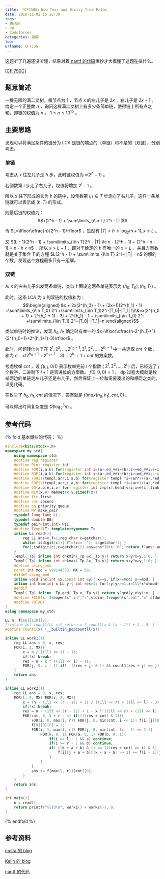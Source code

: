 ```yaml
---
title: 「CF750G」New Year and Binary Tree Paths
date: 2019-11-02 15:28:39
tags:
- 猜结论
- dp
- Codeforces
categories: 题解
top:
urlname: CF750G
---
```


这题听了几遍还没听懂，结果对着[ nantf 的代码](https://codeforces.com/problemset/submission/750/63967459)爆抄才大概懂了这题在搞什么。

[[CF 750G]](https://codeforces.com/problemset/problem/750/G)

## 题意简述

一棵无限的满二叉树，根节点为 $1$ ，节点 $x$ 的左儿子是 $2x$ ，右儿子是 $2x+1$ 。给定一个正整数 $n$ ，询问这棵满二叉树上有多少条简单链，使得链上所有点之和，即链的权值为 $n$ 。 $1\le n\le 10^{15}$ 。

<!-- more -->

## 主要思路

发现可以将满足条件的链分为 $\text{LCA}$ 是链的端点的（单链）和不是的（双链），分别考虑。

### 单链

考虑从 $x$ 往左儿子走 $h$ 步。此时链权值为 $x(2^h - 1)$ 。

若倒数第 $i$ 步走了右儿子，权值将增加 $2^i - 1$ 。

所以 $x$ 往下形成的长为 $h$ 的链中，设倒数第 $i,i\in T$ 步走向了右儿子，这样一条单链就可以表示成 $(h, T)$ 的形式。

则最后链的权值为：
$$x(2^h - 1) + \sum\limits_{i\in T} 2^i - |T|$$

令 $L=\lfloor\dfrac{n}{2^h - 1}\rfloor$ ，显然有 $|T|< h \le \log_2(n+1) , x \le L$ 。

又 $(L - 1)(2^h - 1) + \sum\limits_{i\in T}2^i - |T| \le n - (2^h - 1) + (2^h - h - 1) = n - h < n$ ，所以 $x > L - 1$ ，即对于给定的 $h$ 有唯一的 $x=L$ ，并且方案数就是关于集合 $T$ 的方程 $L(2^h - 1) + \sum\limits_{i\in T} 2^i - |T| = n$ 的解的个数。发现这个方程最多只有一组解。

### 双链

从 $x$ 的左右儿子出发两条单链，类似上面设这两条单链表示为 $(h_0, T_0), (h_1, T_1)$ 。

此时，这条 $\text{LCA}$ 为 $x$ 的双链的权值和为：
$$\begin{aligned}
&x + 2x(2^{h_0} - 1) + (2x+1)(2^{h_1} - 1) +\sum\limits_{i\in T_0} 2^i +\sum\limits_{i\in T_1}2^i-|T_0|-|T_1|
\\\\&=x(2^{h_0 + 1} + 2^{h_1 + 1} - 3) + 2^{h_1} - 1 + \sum\limits_{i\in T_0} 2^i +\sum\limits_{i\in T_1} 2^i-|T_0|-|T_1|=n
\end{aligned}$$

类似单链时的推论，发现 $h_0,h_1$ 确定时有唯一的 $x=\lfloor\dfrac{n-2^{h_1}+1}{2^{h_0+1}+2^{h_1+1}-3}\rfloor$ 。

此时，问题转化为了在 $2^1,2^2,\dots,2^{h_0-1},2^1,2^2,\dots,2^{h_1-1}$ 中一共选取 $cnt$ 个数，和为 $n - x(2^{h_0 + 1} + 2^{h_1 + 1} - 3) - 2^{h_1} + 1 + cnt$ 的方案数。

考虑枚举 $cnt$ ，设 $f(i,j,0/1)$ 表示枚举完前 $i$ 个指数 ( $2^1,2^2,\dots,2^i$ ) 后，已经选了 $j$ 个数字，二进制下 $i+1$ 是否进位的方案数。 $f(0,0,0) = 1$ 。 dp 过程大概就是枚举两边的单链走左儿子还是右儿子，然后保证上一位和需要凑出的和相同之类的，详见代码。

在枚举了 $h_0,h_1,cnt$ 的情况下，答案就是 $f(max(h_0,h_1),cnt,0)$ 。

可以得出时间复杂度是 $O(\log_2^5n)$ 。

## 参考代码

{% fold 基本爆抄的代码： %}
```cpp
#include<bits/stdc++.h>
namespace my_std{
	using namespace std;
	#define reg register
	#define Rint register int
	#define FOR(i,a,b) for(register int i=(a),ed_##i=(b);i<=ed_##i;++i)
	#define ROF(i,a,b) for(register int i=(a),ed_##i=(b);i>=ed_##i;--i)
	#define FORit(templ,arr,i,a,b) for(register templ *i=(arr)+(a),*ed_##i=(arr)+(b)+1;i!=ed_##i;++i)
	#define ROFit(templ,arr,i,a,b) for(register templ *i=(arr)+(a),*ed_##i=(arr)+(b)-1;i!=ed_##i;--i)
	#define GO(x,p,e,i,v) for(register int i=p[x].head,v;i;i=e[i].link)
	#define MEM(x,v) memset(x,v,sizeof(x))
	#define fir first
	#define sec second
	#define pq priority_queue
	#define MP make_pair
	typedef long long LL;
	typedef double DB;
	typedef pair<int,int> PII;
	#define Templ(T) template<typename T>
	inline LL read(){
		reg LL ans=0,f=1;reg char c=getchar();
		while(!isdigit(c)){ f^=(c=='-'); c=getchar(); }
		for(;isdigit(c);c=getchar()) ans=ans*10+c-'0'; return f?ans:-ans;
	}
	Templ(_Tp) inline int chkmin(_Tp &x,_Tp y){ return x>y?x=y,1:0; }
	Templ(_Tp) inline int chkmax(_Tp &x,_Tp y){ return x<y?x=y,1:0; }
	#define using_mod
	const int mod = 998244353, MX = 50;
	#ifdef using_mod
	inline void inc(int &x,const int &y){ x+=y; if(x>=mod) x-=mod; }
	inline int ksm(int x,LL y){ int res=1; for(;y;y>>=1,x=1ll*x*x%mod) if(y&1) res=1ll*res*x%mod; return res;}
	#endif
	Templ(_Tp) inline _Tp gcd(_Tp x,_Tp y){ return y?gcd(y,x%y):x; }
	#define FILE(s) freopen(s".in","r",stdin),freopen(s".out","w",stdout)
	#define PBTXDY
}
using namespace my_std;

LL n, f[60][120][2];
//inline int count1(LL x){ return x ? count1(x & (x - 1)) + 1 : 0; }
#define count1(x) (__builtin_popcountll(x))

inline LL work1(){
	reg LL ans = 0, x, res;
	FOR(i, 1, MX){
		x = n / ((1ll << i) - 1);
		if(!x) break;
		res = n - x * ((1ll << i) - 1);
		FOR(j, 0, i - 1) if( !((res + j) & 1) && count1(res + j) == j) ++ans;
	}
	return ans;
}

inline LL work2(){
	reg LL ans = 0, x, res;
	FOR(l, 2, MX) FOR(r, 2, MX){
		x = (n - (1ll << (r - 1)) + 1) / ((1ll << r) + (1ll << l) - 3);
		if(!x) break;
		res = n - (1ll << (r - 1)) + 1 - x * ((1ll << r) + (1ll << l) - 3);
		FOR(cnt, 0, l + r - 4) if(!((res + cnt) & 1)){
			FOR(i, 0, max(l, r)) FOR(j, 0, min(cnt, i << 1)) f[i][j][0] = f[i][j][1] = 0;
			f[0][0][0] = 1;
			FOR(i, 1, max(l, r)) FOR(j, 0, min(cnt, (i - 1) << 1)){
				FOR(k, 0, 1) FOR(a, 0, 1) FOR(b, 0, 1){
					if(i >= l - 1 && a) continue;
					if(i >= r - 1 && b) continue;
					if( ((k + a + b) & 1) == (((res + cnt) >> i) & 1) ){
						f[i][j + a + b][(k + a + b) >> 1] += f[i - 1][j][k];
					}
				}
			}
			ans += f[max(l, r)][cnt][0];
		}
	}
	return ans;
}

int main(){
	n = read();
	return printf("%lld\n", work1() + work2()), 0;
}
```
{% endfold %}

## 参考资料

[nosta 的 blog](https://www.cnblogs.com/nosta/p/10829973.html)

[Kelin 的 blog](https://www.luogu.org/blog/Kelin/solution-cf750g)

[nantf 的代码](https://codeforces.com/problemset/submission/750/63967459)